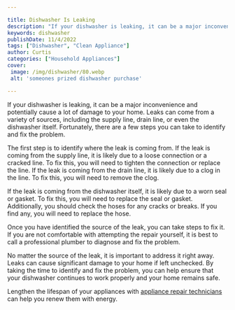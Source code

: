 ```yaml
---

title: Dishwasher Is Leaking
description: "If your dishwasher is leaking, it can be a major inconvenience and potentially cause a lot of damage to your home. Leaks can come ...see more"
keywords: dishwasher
publishDate: 11/4/2022
tags: ["Dishwasher", "Clean Appliance"]
author: Curtis
categories: ["Household Appliances"]
cover: 
 image: /img/dishwasher/80.webp
 alt: 'someones prized dishwasher purchase'

---
```


If your dishwasher is leaking, it can be a major inconvenience and potentially cause a lot of damage to your home. Leaks can come from a variety of sources, including the supply line, drain line, or even the dishwasher itself. Fortunately, there are a few steps you can take to identify and fix the problem.

The first step is to identify where the leak is coming from. If the leak is coming from the supply line, it is likely due to a loose connection or a cracked line. To fix this, you will need to tighten the connection or replace the line. If the leak is coming from the drain line, it is likely due to a clog in the line. To fix this, you will need to remove the clog.

If the leak is coming from the dishwasher itself, it is likely due to a worn seal or gasket. To fix this, you will need to replace the seal or gasket. Additionally, you should check the hoses for any cracks or breaks. If you find any, you will need to replace the hose.

Once you have identified the source of the leak, you can take steps to fix it. If you are not comfortable with attempting the repair yourself, it is best to call a professional plumber to diagnose and fix the problem.

No matter the source of the leak, it is important to address it right away. Leaks can cause significant damage to your home if left unchecked. By taking the time to identify and fix the problem, you can help ensure that your dishwasher continues to work properly and your home remains safe.

Lengthen the lifespan of your appliances with <a href="/pages/appliance-repair-technicians/">appliance repair technicians</a> can help you renew them with energy.